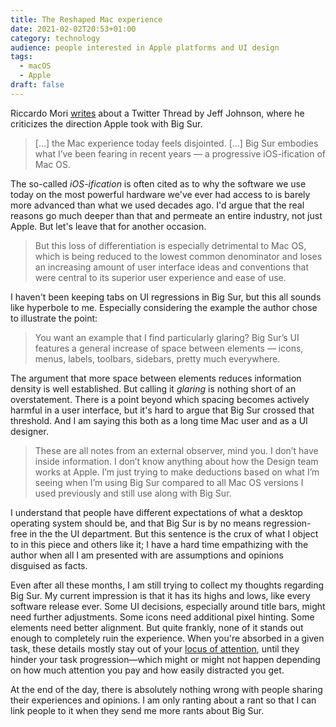 ```yaml
---
title: The Reshaped Mac experience
date: 2021-02-02T20:53+01:00
category: technology
audience: people interested in Apple platforms and UI design
tags:
  - macOS
  - Apple
draft: false
---
```

Riccardo Mori [writes](``) about a Twitter Thread by Jeff Johnson, where he criticizes the direction Apple took with Big Sur.

> [...] the Mac experience today feels disjointed. [...] Big Sur embodies what I’ve been fearing in recent years — a progressive iOS-ification of Mac OS.

The so-called _iOS-ification_ is often cited as to why the software we use today on the most powerful hardware we've ever had access to is barely more advanced than what we used decades ago. I'd argue that the real reasons go much deeper than that and permeate an entire industry, not just Apple. But let's leave that for another occasion.

> But this loss of differentiation is especially detrimental to Mac OS, which is being reduced to the lowest common denominator and loses an increasing amount of user interface ideas and conventions that were central to its superior user experience and ease of use.

I haven't been keeping tabs on UI regressions in Big Sur, but this all sounds like hyperbole to me. Especially considering the example the author chose to illustrate the point:

> You want an example that I find particularly glaring? Big Sur’s UI features a general increase of space between elements — icons, menus, labels, toolbars, sidebars, pretty much everywhere.

The argument that more space between elements reduces information density is well established. But calling it _glaring_ is nothing short of an overstatement. There is a point beyond which spacing becomes actively harmful in a user interface, but it's hard to argue that Big Sur crossed that threshold. And I am saying this both as a long time Mac user and as a UI designer.

> These are all notes from an external observer, mind you. I don’t have inside information. I don’t know anything about how the Design team works at Apple. I’m just trying to make deductions based on what I’m seeing when I’m using Big Sur compared to all Mac OS versions I used previously and still use along with Big Sur.

I understand that people have different expectations of what a desktop operating system should be, and that Big Sur is by no means regression-free in the the UI department. But this sentence is the crux of what I object to in this piece and others like it; I have a hard time empathizing with the author when all I am presented with are assumptions and opinions disguised as facts.

Even after all these months, I am still trying to collect my thoughts regarding Big Sur. My current impression is that it has its highs and lows, like every software release ever. Some UI decisions, especially around title bars, might need further adjustments. Some icons need additional pixel hinting. Some elements need better alignment. But quite frankly, none of it stands out enough to completely ruin the experience. When you're absorbed in a given task, these details mostly stay out of your [locus of attention](https://www.usabilityfirst.com/glossary/locus-of-attention/index.html), until they hinder your task progression—which might or might not happen depending on how much attention you pay and how easily distracted you get.

At the end of the day, there is absolutely nothing wrong with people sharing their experiences and opinions. I am only ranting about a rant so that I can link people to it when they send me more rants about Big Sur.